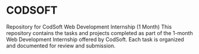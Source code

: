 # CODSOFT
Repository for CodSoft Web Development Internship (1 Month) This repository contains the tasks and projects completed as part of the 1-month Web Development Internship offered by CodSoft. Each task is organized and documented for review and submission.
